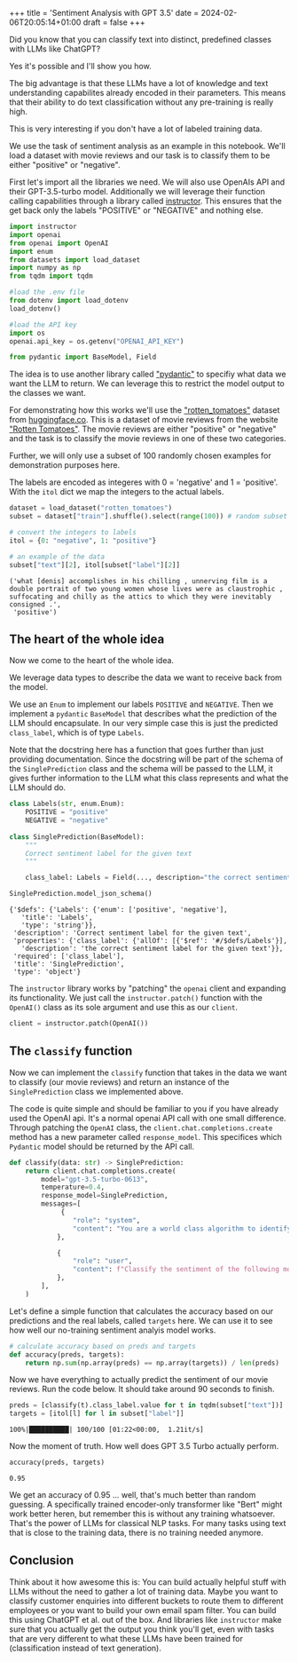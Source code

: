+++
title = 'Sentiment Analysis with GPT 3.5'
date = 2024-02-06T20:05:14+01:00
draft = false
+++

Did you know that you can classify text into distinct, predefined classes with LLMs like ChatGPT?

Yes it's possible and I'll show you how. 

The big advantage is that these LLMs have a lot of knowledge and text understanding capabilites already encoded in their parameters. This means that their ability to do text classification without any pre-training is really high. 

This is very interesting if you don't have a lot of labeled training data. 

We use the task of sentiment analysis as an example in this notebook. We'll load a dataset with movie reviews and our task is to classify them to be either "positive" or "negative".

First let's import all the libraries we need. We will also use OpenAIs API and their GPT-3.5-turbo model. Additionally we will leverage their function calling capabilities through a library called [instructor](https://github.com/jxnl/instructor). This ensures that the get back only the labels "POSITIVE" or "NEGATIVE" and nothing else. 


```python
import instructor
import openai
from openai import OpenAI
import enum 
from datasets import load_dataset
import numpy as np
from tqdm import tqdm

#load the .env file
from dotenv import load_dotenv
load_dotenv()

#load the API key
import os
openai.api_key = os.getenv("OPENAI_API_KEY")

from pydantic import BaseModel, Field
```

The idea is to use another library called ["pydantic"](https://pydantic.dev/) to specifiy what data we want the LLM to return. We can leverage this to restrict the model output to the classes we want. 

For demonstrating how this works we'll use the ["rotten_tomatoes"](https://huggingface.co/datasets/rotten_tomatoes) dataset from [huggingface.co](https://huggingface.co). This is a dataset of movie reviews from the website ["Rotten Tomatoes"](https://www.rottentomatoes.com/). The movie reviews are either "positive" or "negative" and the task is to classify the movie reviews in one of these two categories. 

Further, we will only use a subset of 100 randomly chosen examples for demonstration purposes here. 

The labels are encoded as integeres with 0 = 'negative' and 1 = 'positive'. With the `itol` dict we map the integers to the actual labels.


```python
dataset = load_dataset("rotten_tomatoes")
subset = dataset["train"].shuffle().select(range(100)) # random subset of 100 examples

# convert the integers to labels
itol = {0: "negative", 1: "positive"}

# an example of the data
subset["text"][2], itol[subset["label"][2]]
```




    ('what [denis] accomplishes in his chilling , unnerving film is a double portrait of two young women whose lives were as claustrophic , suffocating and chilly as the attics to which they were inevitably consigned .',
     'positive')



## The heart of the whole idea
Now we come to the heart of the whole idea.

We leverage data types to describe the data we want to receive back from the model. 

We use an `Enum` to implement our labels `POSITIVE` and `NEGATIVE`. Then we implement a `pydantic` `BaseModel` that describes what the prediction of the LLM should encapsulate. In our very simple case this is just the predicted `class_label`, which is of type `Labels`. 

Note that the docstring here has a function that goes further than just providing documentation. Since the docstring will be part of the schema of the `SinglePrediction` class and the schema will be passed to the LLM, it gives further information to the LLM what this class represents and what the LLM should do. 


```python
class Labels(str, enum.Enum):
    POSITIVE = "positive"
    NEGATIVE = "negative"
    
class SinglePrediction(BaseModel):
    """
    Correct sentiment label for the given text
    """

    class_label: Labels = Field(..., description="the correct sentiment label for the given text")

SinglePrediction.model_json_schema()
```




    {'$defs': {'Labels': {'enum': ['positive', 'negative'],
       'title': 'Labels',
       'type': 'string'}},
     'description': 'Correct sentiment label for the given text',
     'properties': {'class_label': {'allOf': [{'$ref': '#/$defs/Labels'}],
       'description': 'the correct sentiment label for the given text'}},
     'required': ['class_label'],
     'title': 'SinglePrediction',
     'type': 'object'}



The `instructor` library works by "patching" the `openai` client and expanding its functionality. We just call the `instructor.patch()` function with the `OpenAI()` class as its sole argument and use this as our `client`. 


```python
client = instructor.patch(OpenAI())
```

## The `classify` function
Now we can implement the `classify` function that takes in the data we want to classify (our movie reviews) and return an instance of the `SinglePrediction` class we implemented above. 

The code is quite simple and should be familiar to you if you have already used the OpenAI api. It's a normal openai API call with one small difference. Through patching the `OpenAI` class, the `client.chat.completions.create` method has a new parameter called `response_model`. This specifices which `Pydantic` model should be returned by the API call.


```python
def classify(data: str) -> SinglePrediction:
    return client.chat.completions.create(
        model="gpt-3.5-turbo-0613",
        temperature=0.4,
        response_model=SinglePrediction,
        messages=[
             {
                "role": "system",
                "content": "You are a world class algorithm to identify the sentiment of movie reviews.",
            },

            {
                "role": "user",
                "content": f"Classify the sentiment of the following movie review: {data}",
            },
        ],
    )
```

Let's define a simple function that calculates the accuracy based on our predictions and the real labels, called `targets` here. We can use it to see how well our no-training sentiment analyis model works.


```python
# calculate accuracy based on preds and targets
def accuracy(preds, targets):
    return np.sum(np.array(preds) == np.array(targets)) / len(preds)
```

Now we have everything to actually predict the sentiment of our movie reviews. Run the code below. It should take around 90 seconds to finish.


```python
preds = [classify(t).class_label.value for t in tqdm(subset["text"])]
targets = [itol[l] for l in subset["label"]]
```

    100%|██████████| 100/100 [01:22<00:00,  1.21it/s]


Now the moment of truth. How well does GPT 3.5 Turbo actually perform. 


```python
accuracy(preds, targets) 
```




    0.95



We get an accuracy of 0.95 ... well, that's much better than random guessing. A specifically trained encoder-only transformer like "Bert" might work better heren, but remember this is without any training whatsoever. That's the power of LLMs for classical NLP tasks. For many tasks using text that is close to the training data, there is no training needed anymore. 

## Conclusion

Think about it how awesome this is: You can build actually helpful stuff with LLMs without the need to gather a lot of training data. Maybe you want to classify customer enquiries into different buckets to route them to different employees or you want to build your own email spam filter. You can build this using ChatGPT et al. out of the box. And libraries like `instructor` make sure that you actually get the output you think you'll get, even with tasks that are very different to what these LLMs have been trained for (classification instead of text generation).  
